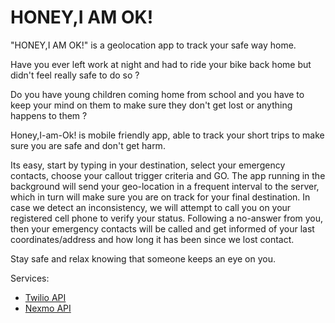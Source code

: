 HONEY,I AM OK!
======
 
"HONEY,I AM OK!" is a geolocation app to track your safe way home.

Have you ever left work at night and had to ride your bike back 
home but didn't feel really safe to do so ?

Do you have young children coming home from school and you have to keep your mind on them
to make sure they don't get lost or anything happens to them ?

Honey,I-am-Ok! is mobile friendly app, able to track your short trips to make
sure you are safe and don't get harm.

Its easy, start by typing in your destination, select your emergency contacts, choose your callout 
trigger criteria and GO. The app running in the background will send your geo-location in a frequent interval
to the server, which in turn will make sure you are on track for your final destination. 
In case we detect an inconsistency, we will attempt to call you on your registered cell phone to verify your status. 
Following a no-answer from you, then your emergency contacts will be called and get informed of your last coordinates/address and how long it has been since we lost contact.

Stay safe and relax knowing that someone keeps an eye on you.

 Services:
   * [Twilio API](https://www.twilio.com/sms/api)
   * [Nexmo API](https://docs.nexmo.com/index.php/sms-api)
